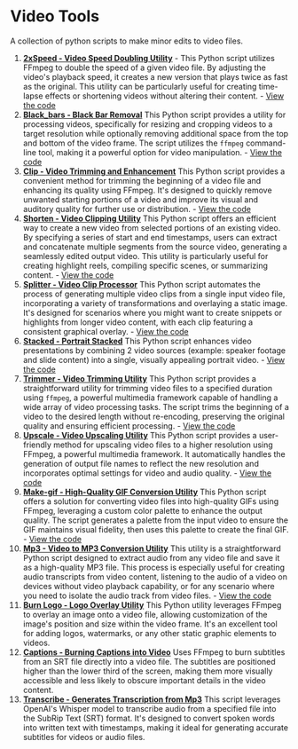 # Video Tools
A collection of python scripts to make minor edits to video files.

1. **[2xSpeed - Video Speed Doubling Utility](services/2xSpeed/2xSpeed_README.md)** - This Python script utilizes FFmpeg to double the speed of a given video file. By adjusting the video's playback speed, it creates a new version that plays twice as fast as the original. This utility can be particularly useful for creating time-lapse effects or shortening videos without altering their content. - [View the code](services/2xSpeed/2xSpeed.py)
2. **[Black_bars - Black Bar Removal](services/black_bars/black_bars_README.md)** This Python script provides a utility for processing videos, specifically for resizing and cropping videos to a target resolution while optionally removing additional space from the top and bottom of the video frame. The script utilizes the `ffmpeg` command-line tool, making it a powerful option for video manipulation. - [View the code](services/black_bars/black_bars.py)
3. **[Clip - Video Trimming and Enhancement](services/clip/clip_README.md)** This Python script provides a convenient method for trimming the beginning of a video file and enhancing its quality using FFmpeg. It's designed to quickly remove unwanted starting portions of a video and improve its visual and auditory quality for further use or distribution. - [View the code](services/clip/clip.py)
4. **[Shorten - Video Clipping Utility](services/shorten/shorten_README.md)** This Python script offers an efficient way to create a new video from selected portions of an existing video. By specifying a series of start and end timestamps, users can extract and concatenate multiple segments from the source video, generating a seamlessly edited output video. This utility is particularly useful for creating highlight reels, compiling specific scenes, or summarizing content. - [View the code](services/shorten/shorten.py)
5. **[Splitter - Video Clip Processor](services/splitter/splitter_README.md)** This Python script automates the process of generating multiple video clips from a single input video file, incorporating a variety of transformations and overlaying a static image. It's designed for scenarios where you might want to create snippets or highlights from longer video content, with each clip featuring a consistent graphical overlay. - [View the code](services/splitter/splitter.py)
6. **[Stacked - Portrait Stacked](services/stacked/stacked_README.md)** This Python script enhances video presentations by combining 2 video sources (example: speaker footage and slide content) into a single, visually appealing portrait video. - [View the code](services/stacked/stacked.py)
7. **[Trimmer - Video Trimming Utility](services/trimmer/trimmer_README.m)** This Python script provides a straightforward utility for trimming video files to a specified duration using `ffmpeg`, a powerful multimedia framework capable of handling a wide array of video processing tasks. The script trims the beginning of a video to the desired length without re-encoding, preserving the original quality and ensuring efficient processing. - [View the code](services/trimmer/trimmer.py)
8. **[Upscale - Video Upscaling Utility](services/upscale/upscale_README.md)** This Python script provides a user-friendly method for upscaling video files to a higher resolution using FFmpeg, a powerful multimedia framework. It automatically handles the generation of output file names to reflect the new resolution and incorporates optimal settings for video and audio quality. - [View the code](services/upscale/upscale.py)
9. **[Make-gif - High-Quality GIF Conversion Utility](services/make_gif/make_gif.py)** This Python script offers a solution for converting video files into high-quality GIFs using FFmpeg, leveraging a custom color palette to enhance the output quality. The script generates a palette from the input video to ensure the GIF maintains visual fidelity, then uses this palette to create the final GIF. - [View the code](services/make_gif/make_gif.py)
10. **[Mp3 - Video to MP3 Conversion Utility](services/mp3/mp3_README.md)** This utility is a straightforward Python script designed to extract audio from any video file and save it as a high-quality MP3 file. This process is especially useful for creating audio transcripts from video content, listening to the audio of a video on devices without video playback capability, or for any scenario where you need to isolate the audio track from video files. - [View the code](services/mp3/create_mp3.py)
11. **[Burn Logo - Logo Overlay Utility](services/burn_logo/burn_logo_README.md)** This Python utility leverages FFmpeg to overlay an image onto a video file, allowing customization of the image's position and size within the video frame. It's an excellent tool for adding logos, watermarks, or any other static graphic elements to videos.
12. **[Captions - Burning Captions into Video](services/captions/captions_README.md)** Uses FFmpeg to burn subtitles from an SRT file directly into a video file. The subtitles are positioned higher than the lower third of the screen, making them more visually accessible and less likely to obscure important details in the video content.
13. **[Transcribe - Generates Transcription from Mp3](services/transcribe/transcribe_README.md)** This script leverages OpenAI's Whisper model to transcribe audio from a specified file into the SubRip Text (SRT) format. It's designed to convert spoken words into written text with timestamps, making it ideal for generating accurate subtitles for videos or audio files.